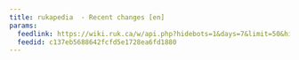 ```yaml
---
title: rukapedia  - Recent changes [en]
params:
  feedlink: https://wiki.ruk.ca/w/api.php?hidebots=1&days=7&limit=50&hidecategorization=1&action=feedrecentchanges&feedformat=atom
  feedid: c137eb5688642fcfd5e1728ea6fd1880
---
```

